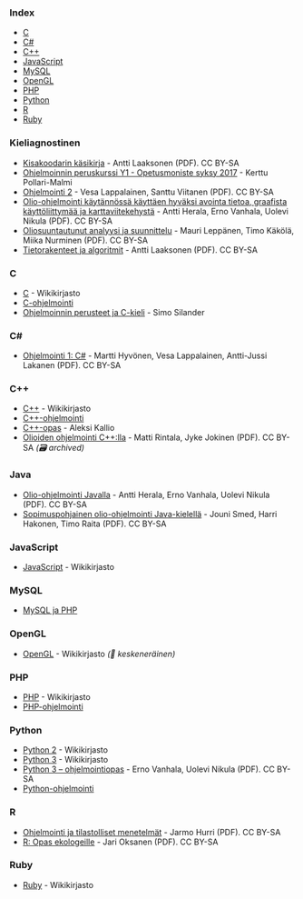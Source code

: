 ### Index

* [C](#c)
* [C#](#csharp)
* [C++](#cpp)
* [JavaScript](#javascript)
* [MySQL](#mysql)
* [OpenGL](#opengl)
* [PHP](#php)
* [Python](#python)
* [R](#r)
* [Ruby](#ruby)


### Kieliagnostinen

* [Kisakoodarin käsikirja](https://www.cs.helsinki.fi/u/ahslaaks/kkkk.pdf) - Antti Laaksonen (PDF). CC BY-SA
* [Ohjelmoinnin peruskurssi Y1 - Opetusmoniste syksy 2017](https://grader.cs.hut.fi/static/y1/) - Kerttu Pollari-Malmi
* [Ohjelmointi 2](https://jyx.jyu.fi/bitstream/handle/123456789/47415/978-951-39-4624-1.pdf) - Vesa Lappalainen, Santtu Viitanen (PDF). CC BY-SA
* [Olio-ohjelmointi käytännössä käyttäen hyväksi avointa tietoa, graafista käyttöliittymää ja karttaviitekehystä](http://urn.fi/URN:ISBN:978-952-265-756-5) - Antti Herala, Erno Vanhala, Uolevi Nikula (PDF). CC BY-SA
* [Oliosuuntautunut analyysi ja suunnittelu](https://jyx.jyu.fi/bitstream/handle/123456789/49293/oasmoniste.pdf) - Mauri Leppänen, Timo Käkölä, Miika Nurminen (PDF). CC BY-SA
* [Tietorakenteet ja algoritmit](https://www.cs.helsinki.fi/u/ahslaaks/tirakirja/) - Antti Laaksonen (PDF). CC BY-SA


### C

* [C](https://fi.wikibooks.org/wiki/C) - Wikikirjasto
* [C-ohjelmointi](http://www.ohjelmointiputka.net/oppaat/opas.php?tunnus=c_esittaja)
* [Ohjelmoinnin perusteet ja C-kieli](http://cs.stadia.fi/~silas/ohjelmointi/c_opas) - Simo Silander


### <a id="csharp"></a>C\#

* [Ohjelmointi 1: C#](https://jyx.jyu.fi/bitstream/handle/123456789/47417/978-951-39-4859-7.pdf) - Martti Hyvönen, Vesa Lappalainen, Antti-Jussi Lakanen (PDF). CC BY-SA


### <a id="cpp"></a>C++

* [C++](https://fi.wikibooks.org/wiki/C%2B%2B) - Wikikirjasto
* [C++-ohjelmointi](https://www.ohjelmointiputka.net/oppaat/opas.php?tunnus=cpp_ohj_01)
* [C++-opas](http://www.nic.funet.fi/c++opas/) - Aleksi Kallio
* [Olioiden ohjelmointi C++:lla](https://web.archive.org/web/20170918213135/http://www.cs.tut.fi/~oliot/kirja/olioiden-ohjelmointi-uusin.pdf) - Matti Rintala, Jyke Jokinen (PDF). CC BY-SA *(:card_file_box: archived)*


### Java

* [Olio-ohjelmointi Javalla](http://urn.fi/URN:ISBN:978-952-265-754-1) - Antti Herala, Erno Vanhala, Uolevi Nikula (PDF). CC BY-SA
* [Sopimuspohjainen olio-ohjelmointi Java-kielellä](http://staff.cs.utu.fi/staff/jouni.smed/SHR07-SPOO.pdf) - Jouni Smed, Harri Hakonen, Timo Raita (PDF). CC BY-SA


### JavaScript

* [JavaScript](https://fi.wikibooks.org/wiki/JavaScript) - Wikikirjasto


### MySQL

* [MySQL ja PHP](https://www.ohjelmointiputka.net/oppaat/opas.php?tunnus=mysqlphp01)


### OpenGL

* [OpenGL](https://fi.wikibooks.org/wiki/OpenGL) - Wikikirjasto *(:construction: keskeneräinen)*


### PHP

* [PHP](https://fi.wikibooks.org/wiki/PHP) - Wikikirjasto
* [PHP-ohjelmointi](http://www.ohjelmointiputka.net/oppaat/opas.php?tunnus=php_01)


### Python

* [Python 2](https://fi.wikibooks.org/wiki/Python_2) - Wikikirjasto
* [Python 3](https://fi.wikibooks.org/wiki/Python_3) - Wikikirjasto
* [Python 3 – ohjelmointiopas](http://urn.fi/URN:ISBN:978-952-214-970-1) - Erno Vanhala, Uolevi Nikula (PDF). CC BY-SA
* [Python-ohjelmointi](http://www.ohjelmointiputka.net/oppaat/opas.php?tunnus=python3_01)


### R

* [Ohjelmointi ja tilastolliset menetelmät](https://users.syk.fi/~jhurri/otm/) - Jarmo Hurri (PDF). CC BY-SA
* [R: Opas ekologeille](https://web.archive.org/web/20160814115908/http://cc.oulu.fi/~tilel/rltk04/Rekola.pdf) - Jari Oksanen (PDF). CC BY-SA


### Ruby

* [Ruby](https://fi.wikibooks.org/wiki/Ruby) - Wikikirjasto
